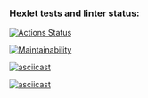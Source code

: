 ### Hexlet tests and linter status:

[![Actions Status](https://github.com/StepanSologub/frontend-project-44/actions/workflows/hexlet-check.yml/badge.svg)](https://github.com/StepanSologub/frontend-project-44/actions)

[![Maintainability](https://api.codeclimate.com/v1/badges/aa83204af0c2f99c85de/maintainability)](https://codeclimate.com/github/StepanSologub/frontend-project-44/maintainability)

[![asciicast](https://asciinema.org/a/632510.svg)](https://asciinema.org/a/632510)

[![asciicast](https://asciinema.org/a/632520.svg)](https://asciinema.org/a/632520)